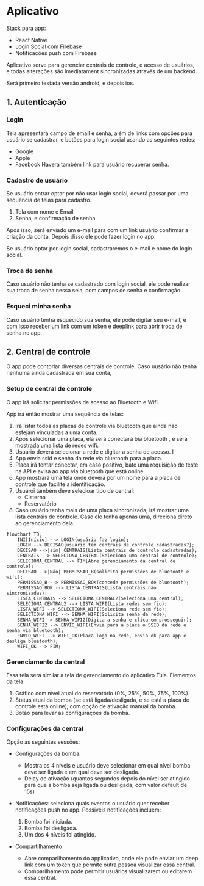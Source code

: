 # Aplicativo

Stack para app:

* React Native
* Login Social com Firebase
* Notificações push com Firebase

Aplicativo serve para gerenciar centrais de controle, e acesso de usuários, e todas alterações são imediatament sincronizadas através de um backend.

Será primeiro testada versão android, e depois ios.

## 1. Autenticação

### Login

Tela apresentará campo de email e senha, além de links com opções para usuário se cadastrar, e botões para login social usando as seguintes redes:

* Google
* Apple
* Facebook
Haverá também link para usuário recuperar senha.

### Cadastro de usuário

Se usuário entrar optar por não usar login social, deverá passar por uma sequência de telas para cadastro.

1. Tela com nome e Email
2. Senha, e confirmação de senha

Após isso, será enviado um e-mail para com um link usuário confirmar a criação da conta. Depois disso ele pode fazer login no app.

Se usuário optar por login social, cadastraremos o e-mail e nome do login social.

### Troca de senha

Caso usuário não tenha se cadastrado com login social, ele pode realizar sua troca de senha nessa sela, com campos de senha e confirmação

### Esqueci minha senha

Caso usuário tenha esquecido sua senha, ele pode digitar seu e-mail, e com isso receber um link com um token e deeplink para abrir troca de senha no app.

## 2. Central de controle

O app pode contorlar diversas centrais de controle. Caso uusário não tenha nenhuma ainda cadastrada em sua conta,

### Setup de central de controle

O app irá solicitar permissões de acesso ao Bluetooth e Wifi.

App irá então mostrar uma sequência de telas:

1. Irá listar todos as placas de controle via bluetooth que ainda não estejam vinculadas a uma conta.
2. Após selecionar uma placa, ela será conectará bia bluetooth , e será mostrada uma lista de redes wifi.
3. Usuário deverá selecionar a rede e digitar a senha de acesso. I
4. App envia ssid e senha da rede via bluetooth para a placa.
5. Placa irá tentar conectar, em caso positivo, bate uma requisição de teste na API e avisa ao app via bluetooth que está online.
6. App mostrará uma tela onde deverá por um nome para a placa de controle que facilite a identificação.
7. Usuároi também deve selecioar tipo de central:
   * Cisterna
   * Reservatório
8. Caso usuário tenha mais de uma placa sincronizada, irá mostrar uma lista centrais de controle. Caso ele tenha apenas uma, direciona direto ao gerenciamento dela.

```mermaid
flowchart TD;
    INI[Início] --> LOGIN(usuário faz login);
    LOGIN --> DECISAO{usuário tem centrais de controle cadastradas?};
    DECISAO -->|sim| CENTRAIS(Lista centrais de controle cadastradas);
    CENTRAIS --> SELECIONA_CENTRAL(Seleciona uma central de controle);
    SELECIONA_CENTRAL --> FIM[Abre gerenciamento da central de controle];
    DECISAO -->|Não| PERMISSAO_B(solicita permissões de bluetooth e wifi);
    PERMISSAO_B --> PERMISSAO_BOK(concede permissões de bluetooth);
    PERMISSAO_BOK --> LISTA_CENTRAIS(Lista centrais não sincronizadas);
    LISTA_CENTRAIS --> SELECIONA_CENTRAL2(Seleciona uma central);
    SELECIONA_CENTRAL2 --> LISTA_WIFI(Lista redes sem fio);
    LISTA_WIFI --> SELECTIONA_WIFI(Seleciona rede sem fio);
    SELECTIONA_WIFI --> SENHA_WIFI(Solicita senha da rede);
    SENHA_WIFI--> SENHA_WIFI2(Digita a senha e clica em prosseguir);
    SENHA_WIFI2 --> ENVIO_WIFI(Envia para a placa o SSID da rede e senha via bluetooth);
    ENVIO_WIFI --> WIFI_OK(Placa loga na rede, envia ok para app e desliga bluetooth);
    WIFI_OK --> FIM;
```


### Gerenciamento da central

Essa tela será similar a tela de gerenciamento do aplicativo Tuia.
Elementos da tela:

1. Gráfico com nível atual do reservatório (0%, 25%, 50%, 75%, 100%).
2. Status atual da bomba (se está ligada/desligada, e se está a placa de controle está online), com opção de ativação manual da bomba.
3. Botão para levar as configurações da bomba.

### Configurações da central

Opção as seguintes sessões:

* Configurações da bomba:
  * Mostra os 4 níveis e usuário deve selecionar em qual nível bomba deve ser ligada e em qual deve ser desligada.
  * Delay de ativação (quantos segundos depois do nível ser atingido para que a bomba seja ligada ou desligada, com valor default de 15s)

* Notificações: seleciona quais eventos o usuário quer receber notificações push no app. Possiveis notificaçòes incluem:
  1. Bomba foi iniciada.
  2. Bomba foi desligada.
  3. Um dos 4 níveis foi atingido.

* Compartilhamento
  * Abre comparilhamento do applicativo, onde ele pode enviar um deep link com um token que permite outra pessoa visualizar essa central. 
  * Comparilhamento pode permitir usuários visualizarem ou editarem essa central.

    